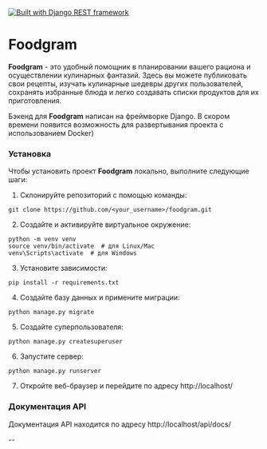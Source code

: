 [![Built with Django REST framework](https://img.shields.io/badge/Built_with-Django_REST_framework-green.svg)](https://www.django-rest-framework.org/)

# Foodgram

**Foodgram** - это удобный помощник в планировании вашего рациона и осуществлении кулинарных фантазий. Здесь вы можете публиковать свои рецепты, изучать кулинарные шедевры других пользователей, сохранять избранные блюда и легко создавать списки продуктов для их приготовления.

Бэкенд для **Foodgram** написан на фреймворке Django.
В скором времени появится возможность для развертывания проекта с использованием Docker)

### Установка

Чтобы установить проект **Foodgram** локально, выполните следующие шаги:

1. Склонируйте репозиторий с помощью команды:

```
git clone https://github.com/<your_username>/foodgram.git
```

2. Создайте и активируйте виртуальное окружение:

```
python -m venv venv
source venv/bin/activate  # для Linux/Mac
venv\Scripts\activate  # для Windows
```

3. Установите зависимости:

```
pip install -r requirements.txt
```

4. Создайте базу данных и примените миграции:

```
python manage.py migrate
```

5. Создайте суперпользователя:

```
python manage.py createsuperuser
```

6. Запустите сервер:

```
python manage.py runserver
```

7. Откройте веб-браузер и перейдите по адресу http://localhost/


### Документация API

Документация API находится по адресу http://localhost/api/docs/

--